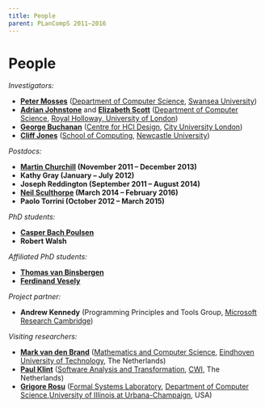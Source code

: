 ```yaml
---
title: People
parent: PLanCompS 2011–2016
---
```


# People

*Investigators:*

- [**Peter Mosses**](https://pdmosses.github.io/) ([Department of Computer Science](https://www.swan.ac.uk/compsci/), [Swansea University](https://www.swan.ac.uk/))
- [**Adrian Johnstone**](https://pure.rhul.ac.uk/portal/en/persons/adrian-johnstone_7cc2e828-2b0f-4cb7-a169-337193b854b8.html) and [**Elizabeth Scott**](https://pure.rhul.ac.uk/portal/en/persons/elizabeth-scott_2b634c08-8249-413d-9654-031aed1f680b.html) ([Department of Computer Science](https://www.rhul.ac.uk/computerscience/), [Royal Holloway, University of London](https://www.rhul.ac.uk/))
- **[George Buchanan](http://www.georgerbuchanan.com)** ([Centre for HCI Design](https://www.city.ac.uk/research/centres/hcid), [City University London](https://www.city.ac.uk/))
- [**Cliff Jones**](http://homepages.cs.ncl.ac.uk/cliff.jones/) ([School of Computing](https://www.ncl.ac.uk/computing/), [Newcastle University](https://www.ncl.ac.uk/))

*Postdocs:*

- **[Martin Churchill](http://www.mdchurchill.co.uk/) (November 2011 – December 2013)**
- **Kathy Gray (January – July 2012)**
- **Joseph Reddington (September 2011 – August 2014)**
- **[Neil Sculthorpe](http://neilsculthorpe.com) (March 2014 – February 2016)**
- **Paolo Torrini (October 2012 – March 2015)**

*PhD students:*

- **[Casper Bach Poulsen](http://www.casperbp.net)**
- **Robert Walsh**

*Affiliated PhD students:*

- **[Thomas van Binsbergen](https://ltvanbinsbergen.nl)**
- **[Ferdinand Vesely](https://vesely.io)**

*Project partner:*

- **Andrew Kennedy** (Programming Principles and Tools Group, [Microsoft Research Cambridge](https://www.microsoft.com/en-us/research/lab/microsoft-research-cambridge/))

*Visiting researchers:*

- **[Mark van den Brand](https://www.win.tue.nl/~mvdbrand/)** ([Mathematics and Computer Science](https://www.win.tue.nl/), [Eindhoven University of Technology](https://www.tue.nl/en/), The Netherlands)
- [**Paul Klint**](https://homepages.cwi.nl/~paulk/) ([Software Analysis and Transformation](https://www.cwi.nl/en/groups/software-analysis-and-transformation/), [CWI](https://www.cwi.nl/), The Netherlands)
- **[Grigore Rosu](https://fsl.cs.illinois.edu/people/grigore-rosu/)** ([Formal Systems Laboratory](https://fsl.cs.illinois.edu), [Department of Computer Science](https://cs.illinois.edu/),[University of Illinois at Urbana-Champaign](https://illinois.edu/), USA)
